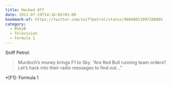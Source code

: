 ```yaml
---
title: Hacked Off
date: 2011-07-29T14:16:02+01:00
bookmark-of: https://twitter.com/sniffpetrol/status/96848013997260801
category:
  - BSkyB
  - Television
  - Formula 1
---
```

Sniff Petrol:

> Murdoch’s money brings F1 to Sky. “Are Red Bull running team orders? Let’s hack into their radio messages to find out…”

*[F1]: Formula 1
